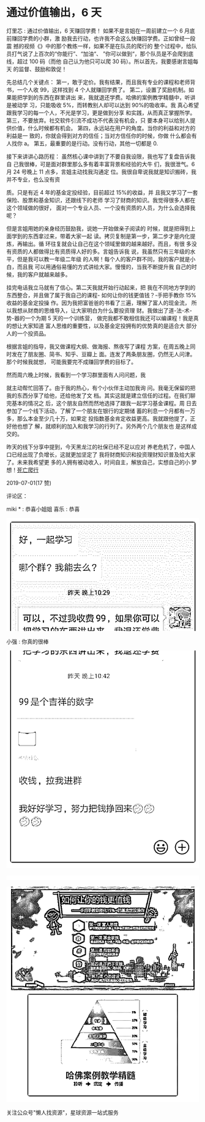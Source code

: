 # 通过价值输出，6 天

灯里芯 : 通过价值输出，6 天赚回学费！ 如果不是言姐在一周前建立一个 6 月底前赚回学费的小群，激 励我去行动，也许我不会这么快赚回学费。正如曾经一段震 撼的视频《》中的那个教练一样，如果不是在队员的爬行的 整个过程中，给队员打气说了上百次的“你能行”、“加油“、 ”你可以做到“，那个队员是不会爬到底线，超过 100 码（而他 自己认为他只可以爬 30 码）。所以首先，我要感谢言姐每天 的监督、鼓励和敦促！

先总结几个关键点： 第一，敢于定价。我有结果，而且我有专业的课程和老师背 书，一个人收 99，这样找到 4 个人就赚回学费了。 第二，设置了奖励机制。如果能把学到的东西在群里讲出 来，我就退还学费。哈佛的案例教学精髓中，听讲是被动学 习，只能吸收 5%，而转教别人却可以达到 90%的吸收率。我 真心希望跟我学习的每一个人，不光是学习，更是做到分享 和实践，从而真正掌握所学。 第三，不要放弃。社交软件引流不成功不代表没有机会，只 要本身可以给别人提供价值，什么时候都有机会。 第四，永远站在用户的角度。当你的利益和对方的利益是一 致的，你就会得到对方的信任；当对方信任你的时候，你做 什么都会有人找你 a。 第五，最重要的是行动。没有行动，其他一切都是 0.

接下来讲讲心路历程： 虽然核心课中讲到了不要自我设限，我也写了复盘告诉我自 己我很棒，可是面对群里那么多有着丰富背景和经验的大牛 们，我很泄气。6 月 24 号晚上 11 点多，言姐主动找我沟通定 位。我很自卑说我就是知识搬砖，我并不专业，也么没有资

质。只是有近 4 年的基金定投经验，目前超过 15%的收益，并 且我又学习了一套保险、股票和基金知识，还跟线下的老师 学习了财商的知识。我觉得很多人都在这个领域做的很好， 面对一个专业人员、一个没有资质的人员，为什么会选择我 呢？

但是言姐用她的亲身经历鼓励我，说她一开始做亲子阅读的 时候，就是把得到上面学到的东西拿过来，带着大家一起 读。拷贝复制是第一步，第二步才是内化提炼，再输出。循 环往复就会让自己在这个领域里做的越来越好。而且，有很 多没有资质的人都做得比有资质得人好的多。言姐告诉我 说，我虽然只有三年级的水平，但是我可以教一年级二年级 的人啊！每个人的客户群不同，我的客户就是小白，而且我 可以用通俗易懂的方式讲给大家。慢慢的，当我不断提升我 自己的时候，我的客户就越来越多。

挂完电话我立马就有了信心。第二天我就开始行动起来，把 我在不同地方学到的东西整合，并且做了属于我自己的课程- 如何让你的钱更值钱？-手把手教你 15%收益的基金定投操 作。因为我把富爸爸的书看了三遍，理解了富人的现金流， 所以我想从财商的思维导入，让大家明白为什么要投资理 财。我做出了道-法-术-势-器的一个为期 5 天的一个训练营， 做完我都不敢相信我还可以编课程！我是真的想让大家知道 富人思维的重要性，以及基金定投拥有的优势真的是适合大 部分人的一个投资品。

根据言姐的指导，我又做课程大纲、做海报、熬夜写了课程 方案，在周五晚上同时发在了朋友圈、简书、知乎、豆瓣上 面。连发了两条朋友圈，仍然无人问津。那个时候我就想， 可能我要完不成赚回学费的目标了。

然而周六晚上时候，我看到一个学习群里面有人问问题，我

就主动帮忙回答了。由于我的热心，有个小伙伴主动加我询 问。我毫无保留的把我的东西分享了给他，还给他发了文 档。其实这就是建立信任的过程。在我们聊完基本的情况之 后，这个朋友自然而然地选择了跟我一起学习基金课程。周 日去参加了一个线下活动，了解了一个朋友在银行的定期储 蓄的利息一个月都有一万多，那么本金至少几十万，如果定 投指数基金肯定收益更高。我就跟他提了，正好他也想了 解，就顺利的加入和我学习的行列了。另外两个几个朋友也 是这样成交的。

昨天的线下分享中提到，今天黑龙江的社保已经不足以应对 养老危机了，中国人口已经出现了负增长，这就更加坚定了 我将财商知识和投资理财知识普及给大家了。未来我希望更 多的人拥有被动收入，时间自主，解放自己，实想自己的小 梦想！[死亡爬行](https://wx.zsxq.com/mweb/views/weread/search.html?keyword=%E6%AD%BB%E4%BA%A1%E7%88%AC%E8%A1%8C)

2019-07-01(17 赞)

评论区：

miki * : 恭喜小姐姐 喜乐 : 恭喜

![image](img/Image_441.png)

小强 : 你真的很棒

![image](img/Image_442.png)

![image](img/Image_443.png)

![image](img/Image_444.png)

关注公众号"懒人找资源"，星球资源一站式服务